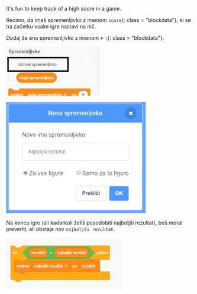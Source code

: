 It's fun to keep track of a high score in a game.

Recimo, da imaš spremenljivko z imenom `score`{: class = "blockdata"}, ki se na začetku vsake igre nastavi na nič.

Dodaj še eno spremenljivko z imenom » `:`{: class = "blockdata"}.

![variables menu with Make a Variable highlighted](images/make-variable-annotated.png)

![new variable popup box with high score as the variable name](images/make-high-score-variable.png)

Na koncu igre (ali kadarkoli želiš posodobiti najboljši rezultat), boš moral preveriti, ali obstaja nov `najboljši rezultat`.

![code blocks require to make high score equal score](images/check-for-high-score.png)